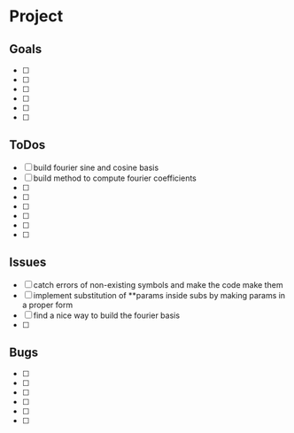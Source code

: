 # Project

## Goals
- [ ] 
- [ ] 
- [ ] 
- [ ] 
- [ ] 
- [ ] 

## ToDos
- [ ] build fourier sine and cosine basis
- [ ] build method to compute fourier coefficients
- [ ] 
- [ ] 
- [ ] 
- [ ] 
- [ ] 
- [ ] 

## Issues
- [ ] catch errors of non-existing symbols and make the code make them
- [ ] implement substitution of **params inside subs by making params in a proper form 
- [ ] find a nice way to build the fourier basis
- [ ] 

## Bugs
- [ ] 
- [ ] 
- [ ] 
- [ ] 
- [ ] 
- [ ] 